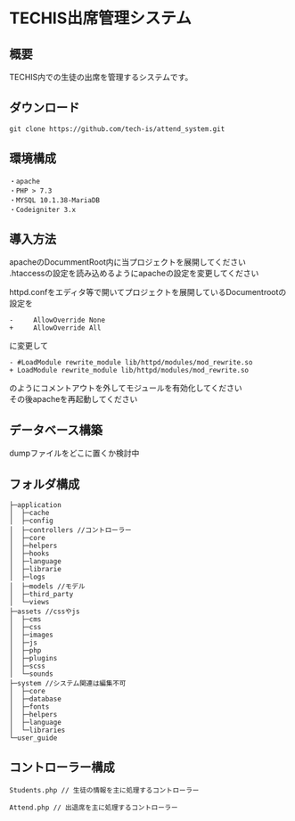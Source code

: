 # TECHIS出席管理システム

## 概要
TECHIS内での生徒の出席を管理するシステムです。

## ダウンロード
```
git clone https://github.com/tech-is/attend_system.git
```

## 環境構成
```
・apache
・PHP > 7.3
・MYSQL 10.1.38-MariaDB
・Codeigniter 3.x
```
## 導入方法
apacheのDocummentRoot内に当プロジェクトを展開してください  
.htaccessの設定を読み込めるようにapacheの設定を変更してください  

httpd.confをエディタ等で開いてプロジェクトを展開しているDocumentrootの設定を
```
-     AllowOverride None
+     AllowOverride All
```
に変更して

```
- #LoadModule rewrite_module lib/httpd/modules/mod_rewrite.so
+ LoadModule rewrite_module lib/httpd/modules/mod_rewrite.so
```
のようにコメントアウトを外してモジュールを有効化してください  
その後apacheを再起動してください
## データベース構築
dumpファイルをどこに置くか検討中

## フォルダ構成
```
├─application
│  ├─cache
│  ├─config
│  ├─controllers //コントローラー
│  ├─core
│  ├─helpers
│  ├─hooks
│  ├─language
│  ├─librarie
│  ├─logs
│  ├─models //モデル
│  ├─third_party
│  └─views
├─assets //cssやjs
│  ├─cms
│  ├─css
│  ├─images
│  ├─js
│  ├─php
│  ├─plugins
│  ├─scss
│  └─sounds
├─system //システム関連は編集不可
│  ├─core
│  ├─database
│  ├─fonts
│  ├─helpers
│  ├─language
│  └─libraries
└─user_guide
```

## コントローラー構成
```
Students.php // 生徒の情報を主に処理するコントローラー

Attend.php // 出退席を主に処理するコントローラー

```
